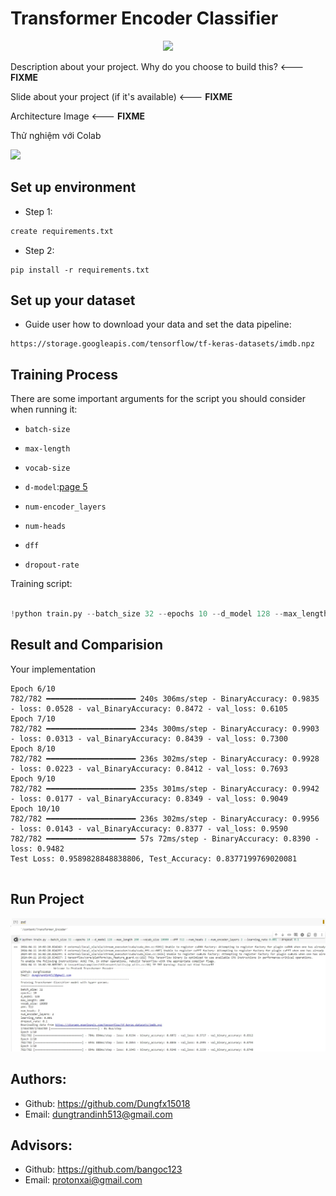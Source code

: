# Transformer Encoder Classifier 



<p align="center">
    <img src='https://storage.googleapis.com/protonx-cloud-storage/transformer/protonx-transf.png' width=200 class="center">
</p>

Description about your project. Why do you choose to build this?  <--- **FIXME**

Slide about your project (if it's available) <--- **FIXME**

Architecture Image <--- **FIXME**


Thử nghiệm với Colab

<a href="https://colab.research.google.com/drive/1u1o0CsoO0JodW6wT1rYWg5RIbp3YLlwI#scrollTo=dtQ8PYU2TLM2"><img src="https://storage.googleapis.com/protonx-cloud-storage/colab_favicon_256px.png" width=80> </a>

##  Set up environment
- Step 1: 

```python
create requirements.txt
```

- Step 2: 
```
pip install -r requirements.txt
```


##  Set up your dataset

- Guide user how to download your data and set the data pipeline:
```
https://storage.googleapis.com/tensorflow/tf-keras-datasets/imdb.npz
```

##  Training Process
There are some important arguments for the script you should consider when running it:

- `batch-size`
- `max-length`
- `vocab-size`
- `d-model`:[page 5](https://arxiv.org/pdf/1706.03762.pdf)
- `num-encoder_layers`
- `num-heads`
- `dff`

- `dropout-rate`


Training script:




```python

!python train.py --batch_size 32 --epochs 10 --d_model 128 --max_length 200 --vocab_size 10000 --dff 512 --num_heads 2 --num_encoder_layers 2 --learning_rate 0.001 --dropout 0.1
``` 




## Result and Comparision



Your implementation
```
Epoch 6/10
782/782 ━━━━━━━━━━━━━━━━━━━━ 240s 306ms/step - BinaryAccuracy: 0.9835 - loss: 0.0528 - val_BinaryAccuracy: 0.8472 - val_loss: 0.6105
Epoch 7/10
782/782 ━━━━━━━━━━━━━━━━━━━━ 234s 300ms/step - BinaryAccuracy: 0.9903 - loss: 0.0313 - val_BinaryAccuracy: 0.8439 - val_loss: 0.7300
Epoch 8/10
782/782 ━━━━━━━━━━━━━━━━━━━━ 236s 302ms/step - BinaryAccuracy: 0.9928 - loss: 0.0223 - val_BinaryAccuracy: 0.8412 - val_loss: 0.7693
Epoch 9/10
782/782 ━━━━━━━━━━━━━━━━━━━━ 235s 301ms/step - BinaryAccuracy: 0.9942 - loss: 0.0177 - val_BinaryAccuracy: 0.8349 - val_loss: 0.9049
Epoch 10/10
782/782 ━━━━━━━━━━━━━━━━━━━━ 236s 302ms/step - BinaryAccuracy: 0.9956 - loss: 0.0143 - val_BinaryAccuracy: 0.8377 - val_loss: 0.9590
782/782 ━━━━━━━━━━━━━━━━━━━━ 57s 72ms/step - BinaryAccuracy: 0.8390 - loss: 0.9482
Test Loss: 0.9589828848838806, Test_Accuracy: 0.8377199769020081


```
## Run Project

![image](train.jpg)

## Authors:
- Github: https://github.com/Dungfx15018
- Email: dungtrandinh513@gmail.com

## Advisors:
- Github: https://github.com/bangoc123
- Email: protonxai@gmail.com

